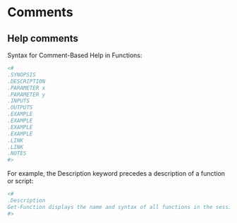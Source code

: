 # Comments

## Help comments

Syntax for Comment-Based Help in Functions:

```powershell
<#
.SYNOPSIS
.DESCRIPTION
.PARAMETER x
.PARAMETER y
.INPUTS
.OUTPUTS
.EXAMPLE
.EXAMPLE
.EXAMPLE
.EXAMPLE
.LINK
.LINK
.NOTES
#>
```

For example, the Description keyword precedes a description of a function or script:

```powershell
<#
.Description
Get-Function displays the name and syntax of all functions in the session.
#>
```